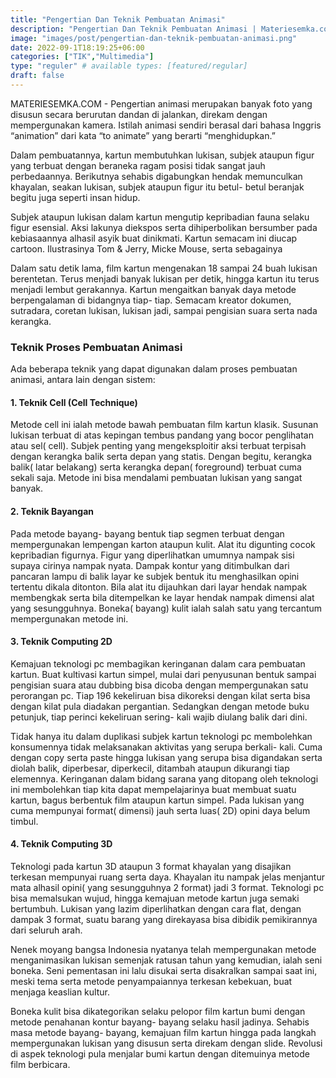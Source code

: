 ```yaml
---
title: "Pengertian Dan Teknik Pembuatan Animasi"
description: "Pengertian Dan Teknik Pembuatan Animasi | Materiesemka.com"
image: "images/post/pengertian-dan-teknik-pembuatan-animasi.png"
date: 2022-09-1T18:19:25+06:00
categories: ["TIK","Multimedia"]
type: "reguler" # available types: [featured/regular]
draft: false
---
```


MATERIESEMKA.COM - Pengertian animasi merupakan banyak foto yang disusun secara berurutan dandan di jalankan, direkam dengan mempergunakan kamera. Istilah animasi sendiri berasal dari bahasa Inggris “animation” dari kata “to animate” yang berarti “menghidupkan.”

Dalam pembuatannya, kartun membutuhkan lukisan, subjek ataupun figur yang terbuat dengan beraneka ragam posisi tidak sangat jauh perbedaannya. Berikutnya sehabis digabungkan hendak memunculkan khayalan, seakan lukisan, subjek ataupun figur itu betul- betul beranjak begitu juga seperti insan hidup.

Subjek ataupun lukisan dalam kartun mengutip kepribadian fauna selaku figur esensial. Aksi lakunya diekspos serta dihiperbolikan bersumber pada kebiasaannya alhasil asyik buat dinikmati. Kartun semacam ini diucap cartoon. Ilustrasinya Tom & Jerry, Micke Mouse, serta sebagainya

Dalam satu detik lama, film kartun mengenakan 18 sampai 24 buah lukisan berentetan. Terus menjadi banyak lukisan per detik, hingga kartun itu terus menjadi lembut gerakannya. Kartun mengaitkan banyak daya metode berpengalaman di bidangnya tiap- tiap. Semacam kreator dokumen, sutradara, coretan lukisan, lukisan jadi, sampai pengisian suara serta nada kerangka. 

### Teknik Proses Pembuatan Animasi

Ada beberapa teknik yang dapat digunakan dalam proses pembuatan animasi, antara lain dengan sistem:

#### 1. Teknik Cell (Cell Technique)

Metode cell ini ialah metode bawah pembuatan film kartun klasik. Susunan lukisan terbuat di atas kepingan tembus pandang yang bocor penglihatan atau sel( cell). Subjek penting yang mengeksploitir aksi terbuat terpisah dengan kerangka balik serta depan yang statis. Dengan begitu, kerangka balik( latar belakang) serta kerangka depan( foreground) terbuat cuma sekali saja. Metode ini bisa mendalami pembuatan lukisan yang sangat banyak.

#### 2. Teknik Bayangan

Pada metode bayang- bayang bentuk tiap segmen terbuat dengan mempergunakan lempengan karton ataupun kulit. Alat itu digunting cocok kepribadian figurnya. Figur yang diperlihatkan umumnya nampak sisi supaya cirinya nampak nyata. Dampak kontur yang ditimbulkan dari pancaran lampu di balik layar ke subjek bentuk itu menghasilkan opini tertentu dikala ditonton. Bila alat itu dijauhkan dari layar hendak nampak membengkak serta bila ditempelkan ke layar hendak nampak dimensi alat yang sesungguhnya. Boneka( bayang) kulit ialah salah satu yang tercantum mempergunakan metode ini.

#### 3. Teknik Computing 2D

Kemajuan teknologi pc membagikan keringanan dalam cara pembuatan kartun. Buat kultivasi kartun simpel, mulai dari penyusunan bentuk sampai pengisian suara atau dubbing bisa dicoba dengan mempergunakan satu perorangan pc. Tiap 196 kekeliruan bisa dikoreksi dengan kilat serta bisa dengan kilat pula diadakan pergantian. Sedangkan dengan metode buku petunjuk, tiap perinci kekeliruan sering- kali wajib diulang balik dari dini.

Tidak hanya itu dalam duplikasi subjek kartun teknologi pc membolehkan konsumennya tidak melaksanakan aktivitas yang serupa berkali- kali. Cuma dengan copy serta paste hingga lukisan yang serupa bisa digandakan serta diolah balik, diperbesar, diperkecil, ditambah ataupun dikurangi tiap elemennya. Keringanan dalam bidang sarana yang ditopang oleh teknologi ini membolehkan tiap kita dapat mempelajarinya buat membuat suatu kartun, bagus berbentuk film ataupun kartun simpel. Pada lukisan yang cuma mempunyai format( dimensi) jauh serta luas( 2D) opini daya belum timbul.

#### 4. Teknik Computing 3D

Teknologi pada kartun 3D ataupun 3 format khayalan yang disajikan terkesan mempunyai ruang serta daya. Khayalan itu nampak jelas menjantur mata alhasil opini( yang sesungguhnya 2 format) jadi 3 format. Teknologi pc bisa memalsukan wujud, hingga kemajuan metode kartun juga semaki bertumbuh. Lukisan yang lazim diperlihatkan dengan cara flat, dengan dampak 3 format, suatu barang yang direkayasa bisa dibidik pemikirannya dari seluruh arah.

Nenek moyang bangsa Indonesia nyatanya telah mempergunakan metode menganimasikan lukisan semenjak ratusan tahun yang kemudian, ialah seni boneka. Seni pementasan ini lalu disukai serta disakralkan sampai saat ini, meski tema serta metode penyampaiannya terkesan kebekuan, buat menjaga keaslian kultur.

Boneka kulit bisa dikategorikan selaku pelopor film kartun bumi dengan metode penahanan kontur bayang- bayang selaku hasil jadinya. Sehabis masa metode bayang- bayang, kemajuan film kartun hingga pada langkah mempergunakan lukisan yang disusun serta direkam dengan slide. Revolusi di aspek teknologi pula menjalar bumi kartun dengan ditemuinya metode film berbicara.